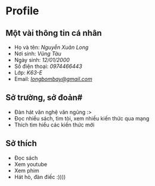 # Profile
## Một vài thông tin cá nhân
- Họ và tên: *Nguyễn Xuân Long*
- Nơi sinh: *Vũng Tàu*
- Ngày sinh: *12/01/2000*
- Số điện thoại: *0974466443*
- Lớp: *K63-E*
- Email: *longbombay@gmail.com*
## Sở trường, sở đoản#
- Đàn hát văn nghệ văn ngủng :>
- Đọc nhiều sách, tìm tòi, xem nhiều kiến thức qua mạng
- Thích tìm hiểu các kiến thức mới
## Sở thích
- Đọc sách
- Xem youtube
- Xem phim
- Hát hò, đàn điếc :))))
